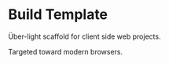 # Build Template

Über-light scaffold for client side web projects.

Targeted toward modern browsers.
